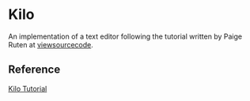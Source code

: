 # Kilo

An implementation of a text editor following the tutorial written by Paige Ruten at
[viewsourcecode](https://viewsourcecode.org/).

## Reference

[Kilo Tutorial](https://viewsourcecode.org/snaptoken/kilo/)
